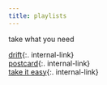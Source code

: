 ```yaml
---
title: playlists
---
```


take what you need  

[drift](/drift){:. internal-link}  
[postcard](/postcard){:. internal-link}  
[take it easy](/easy){:. internal-link}  

